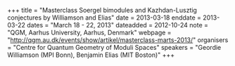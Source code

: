 +++
title = "Masterclass Soergel bimodules and Kazhdan-Lusztig conjectures by Williamson and Elias"
date = 2013-03-18
enddate = 2013-03-22
dates = "March 18 - 22, 2013"
dateadded = 2012-10-24
note = "QGM, Aarhus University, Aarhus, Denmark"
webpage = "http://qgm.au.dk/events/show/artikel/masterclass-marts-2013/"
organisers = "Centre for Quantum Geometry of Moduli Spaces"
speakers = "Geordie Williamson (MPI Bonn), Benjamin Elias (MIT Boston)"
+++
